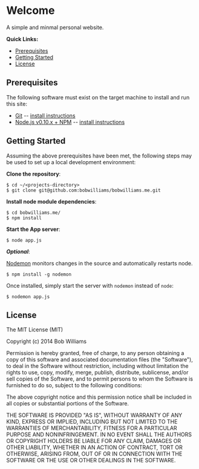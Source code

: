 # Welcome

A simple and minmal personal website.

**Quick Links:**

* [Prerequisites](#prerequisites)
* [Getting Started](#getting-started)
* [License](#license)

## Prerequisites

The following software must exist on the target machine to install and run this site:

* [Git](http://git-scm.com/) -- [install instructions](http://book.git-scm.com/2_installing_git.html)
* [Node.js v0.10.x + NPM](http://nodejs.org/) -- [install instructions](http://nodejs.org/)

## Getting Started

Assuming the above prerequisites have been met, the following steps may be used to set up a local
development environment:

**Clone the repository**:

    $ cd ~/<projects-directory>
    $ git clone git@github.com:bobwilliams/bobwilliams.me.git

**Install node module dependencies**:

    $ cd bobwilliams.me/
    $ npm install

**Start the App server**:

    $ node app.js

***Optional***:

[Nodemon](https://github.com/remy/nodemon) monitors changes in the source and automatically restarts node.

    $ npm install -g nodemon

Once installed, simply start the server with `nodemon` instead of `node`:

    $ nodemon app.js

## License 

The MIT License (MIT)

Copyright (c) 2014 Bob Williams

Permission is hereby granted, free of charge, to any person obtaining a copy of this software and associated documentation files (the "Software"), to deal in the Software without restriction, including without limitation the rights to use, copy, modify, merge, publish, distribute, sublicense, and/or sell copies of the Software, and to permit persons to whom the Software is furnished to do so, subject to the following conditions:

The above copyright notice and this permission notice shall be included in all copies or substantial portions of the Software.

THE SOFTWARE IS PROVIDED "AS IS", WITHOUT WARRANTY OF ANY KIND, EXPRESS OR IMPLIED, INCLUDING BUT NOT LIMITED TO THE WARRANTIES OF MERCHANTABILITY, FITNESS FOR A PARTICULAR PURPOSE AND NONINFRINGEMENT. IN NO EVENT SHALL THE AUTHORS OR COPYRIGHT HOLDERS BE LIABLE FOR ANY CLAIM, DAMAGES OR OTHER LIABILITY, WHETHER IN AN ACTION OF CONTRACT, TORT OR OTHERWISE, ARISING FROM, OUT OF OR IN CONNECTION WITH THE SOFTWARE OR THE USE OR OTHER DEALINGS IN THE SOFTWARE.